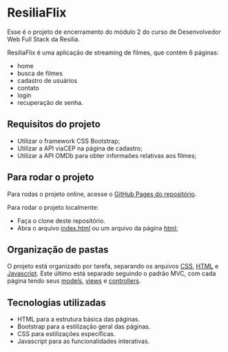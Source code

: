 # ResiliaFlix

Esse é o projeto de encerramento do módulo 2 do curso de Desenvolvedor Web
Full Stack da Resilia.

ResiliaFlix é uma aplicação de streaming de filmes, que contém 6 páginas:

- home
- busca de filmes
- cadastro de usuários
- contato
- login
- recuperação de senha.

## Requisitos do projeto

- Utilizar o framework CSS Bootstrap;
- Utilizar a API viaCEP na página de cadastro;
- Utilizar a API OMDb para obter informaões relativas aos filmes;

## Para rodar o projeto

Para rodas o projeto online, acesse o [GitHub Pages do repositório](https://brennerferreira.github.io/resilia-flix/).

Para rodar o projeto localmente:

- Faça o clone deste repositório.
- Abra o arquivo [index.html](./index.html) ou um arquivo da página [html](./html);

## Organização de pastas

O projeto está organizado por tarefa, separando os arquivos [CSS](./css), [HTML](./html)
e [Javascript](./javascript). Este último está separado seguindo o padrão MVC,
com cada página tendo seus [models](./js/models), [views](./js/views) e
[controllers](./js/controllers).

## Tecnologias utilizadas

- HTML para a estrutura básica das páginas.
- Bootstrap para a estilização geral das páginas.
- CSS para estilizações específicas.
- Javascript para as funcionalidades interativas.
